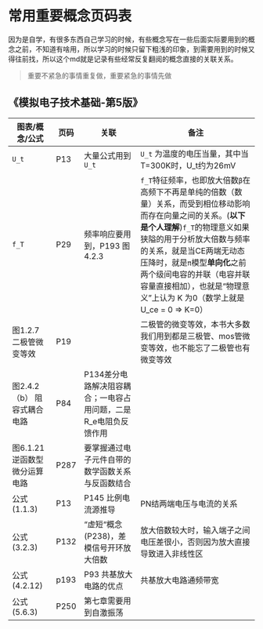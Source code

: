 # 常用重要概念页码表

因为是自学，有很多东西自己学习的时候，有些概念写在一些后面实际要用到的概念之前，不知道有啥用，所以学习的时候只留下粗浅的印象，到需要用到的时候又得往前找，所以这个md就是记录有些经常反复翻阅的概念直接的关联关系。


> 重要不紧急的事情重复做，重要紧急的事情先做

## 《模拟电子技术基础-第5版》

| 图表/概念/公式 | 页码 | 关联 | 备注 |
| --- | -- | -- | -- |
| `U_t` | P13 | 大量公式用到`U_t` | `U_t` 为温度的电压当量，其中当T=300K时，U_t约为26mV|
| `f_T` | P29 | 频率响应要用到，P193 图4.2.3 | `f_T`特征频率，也即放大倍数`β`在高频下不再是单纯的倍数（数量）关系，而受到相位移动影响而存在向量之间的关系。(**以下是个人理解**)`f_T`的物理意义如果狭隘的用于分析放大倍数与频率的关系，就是当CE两端无动态压降时，就是`π`模型**单向化**之前两个级间电容的并联（电容并联容量直接相加），也就是“物理意义”上认为 K 为0（数学上就是U_ce = 0 => K=0） |
| 图1.2.7 二极管微变等效 | P19 | | 二极管的微变等效，本书大多数我们用到都是三极管、mos管微变等效，也不能忘了二极管也有微变等效|
| 图2.4.2（b） 阻容式耦合电路 | P84 | P134差分电路解决阻容耦合；一电容占用问题，二是R_e电阻负反馈作用 | | 
| 图6.1.21 逆函数型微分运算电路| P287 | 要掌握通过电子元件自带的数学函数关系与反函数结合 | |
| 公式(1.1.3) | P13 | P145 比例电流源推导 | PN结两端电压与电流的关系 |
| 公式(3.2.3) | P132 | “虚短“概念(P238)，差模信号开环放大倍数 | 放大倍数较大时，输入端子之间电压差很小，否则因为放大直接导致进入非线性区 |
| 公式(4.2.12) | p193 | P93 共基放大电路的优点 | 共基放大电路通频带宽 |
| 公式(5.6.3)| P250 | 第七章需要用到自激振荡 | |
